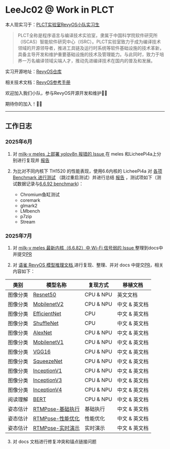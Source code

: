 # LeeJc02 @ Work in PLCT
本人现实习于：[PLCT实验室RevyOS小队实习生](https://github.com/lazyparser/weloveinterns/blob/master/open-internships.md)


>PLCT全称是程序语言与编译技术实验室，隶属于中国科学院软件研究所（ISCAS）智能软件研究中心（ISRC）。PLCT实验室致力于成为编译技术领域的开源领导者，推进工具链及运行时系统等软件基础设施的技术革新，具备主导开发和维护重要基础设施的技术及管理能力。与此同时，致力于培养一万名编译领域尖端人才，推动先进编译技术在国内的普及和发展。

实习开源地址：[RevyOS仓库](https://github.com/revyos)

相关技术文档：[RevyOS参考手册](https://docs.revyos.dev)



欢迎加入我们小队，参与RevyOS开源开发和维护🥰🥰

期待你的加入！🥳🥳

---

## 工作日志

### 2025年6月

1. 对 [milk-v meles 上部署 yolov8n 报错的 Issue ](https://github.com/revyos/revyos/issues/131) 在 meles 和LicheePi4a上分别进行复现并 [报告](report/report01.md)

2. 为比对不同内核下 TH1520 的性能表现，使用6.6内核的 LicheePi4a 对 [各项 Benchmark 进行测试](https://docs.revyos.dev/docs/benchmark/Chromium-Fish-Bowl-Test/) （跳过重启测试）并进行总结 [报告](report/report02.md) ，测试项如下（测试数据记录与[6.6.92 benchmark](test_data/6.6.92%20benchmark/))：
    - Chromium鱼缸测试
    - coremark
    - glmark2
    - LMbench
    - p7zip
    - Stream

### 2025年7月

1. 对 [milk-v meles 最新内核（6.6.82）中 Wi-Fi 信号弱的 Issue ](https://github.com/revyos/revyos/issues/118)整理到docs中并提交[PR](https://github.com/revyos/docs/pull/51)

2. 对 [语雀 RevyOS 模型推理文档 ](https://www.yuque.com/za4k4z/yp3bry)进行复现、整理、并对 docs 中提交[PR](https://github.com/revyos/docs/pull/53)，相关内容如下：

| 类别       | 模型名称      | 复现方式 | 移植文档 |
|------------|--------------|----------|----------------|
| 图像分类   | [Resnet50](https://www.yuque.com/za4k4z/yp3bry/ovk8a3n28who4g70)      | CPU & NPU | 英文文档 |
| 图像分类   | [MobilenetV2](https://www.yuque.com/za4k4z/yp3bry/bydoimgbukpbgzvk)   | CPU & NPU | 中文 & 英文档 |
| 图像分类   | [EfficientNet](https://www.yuque.com/za4k4z/yp3bry/ru54kmi873iy5hhc)  | CPU    | 中文 & 英文档 |
| 图像分类   | [ShuffleNet](https://www.yuque.com/za4k4z/yp3bry/cig55977bedg8xsv)    | CPU       | 中文 & 英文档 |
| 图像分类   | [AlexNet](https://www.yuque.com/za4k4z/yp3bry/burx7hbtry0wnldg)       | CPU & NPU | 中文 & 英文档 |
| 图像分类   | [MobilenetV1](https://www.yuque.com/za4k4z/yp3bry/lxwtygkglgorhext)   | CPU & NPU | 中文 & 英文档 |
| 图像分类   | [VGG16](https://www.yuque.com/za4k4z/yp3bry/iat0ws79huhs2u0d)         | CPU & NPU | 中文 & 英文档 |
| 图像分类   | [SqueezeNet](https://www.yuque.com/za4k4z/yp3bry/hul8ehriofr79pyr)    | CPU & NPU | 中文 & 英文档 |
| 图像分类   | [InceptionV1](https://www.yuque.com/za4k4z/yp3bry/wwtiklpxzhabwxpa)   | CPU & NPU | 中文 & 英文档 |
| 图像分类   | [InceptionV3](https://www.yuque.com/za4k4z/yp3bry/gzgoxqo4s3utbl7a)   | CPU & NPU | 中文 & 英文档 |
| 图像分类   | [InceptionV4](https://www.yuque.com/za4k4z/yp3bry/cs6zzqf9xi3a7ldc)   | CPU & NPU | 中文 & 英文档 |
| 阅读理解   | [BERT](https://www.yuque.com/za4k4z/yp3bry/fuawl24f9t3wl7zp)          | CPU & NPU | 中文 & 英文档 |
| 姿态估计   | [RTMPose-基础执行](https://www.yuque.com/za4k4z/yp3bry/mf7r6yvas72ig3rq) | 基础执行   | 中文 & 英文档 |
| 姿态估计   | [RTMPose-性能优化](https://www.yuque.com/za4k4z/yp3bry/oz7gcq0r5z318fpw) | 性能优化   | 中文 & 英文档 |
| 姿态估计   | [RTMPose-实时演示](https://www.yuque.com/za4k4z/yp3bry/yoyx0ngg0hra9k7x) | 实时演示   | 中文 & 英文档 |

3. 对 docs 文档进行修复冲突和锚点链接问题



